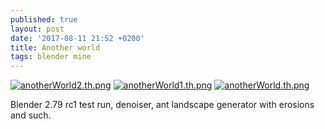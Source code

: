 ```yaml
---
published: true
layout: post
date: '2017-08-11 21:52 +0200'
title: Another world
tags: blender mine
---
```

[![anotherWorld2.th.png](//cdn.scrot.moe/images/2017/08/11/anotherWorld2.th.png)](https://scrot.moe/image/6xTkC) [![anotherWorld1.th.png](//cdn.scrot.moe/images/2017/08/11/anotherWorld1.th.png)](https://scrot.moe/image/6xNs6) [![anotherWorld.th.png](//cdn.scrot.moe/images/2017/08/11/anotherWorld.th.png)](https://scrot.moe/image/6xR0j)

Blender 2.79 rc1 test run, denoiser, ant landscape generator with erosions and such.
